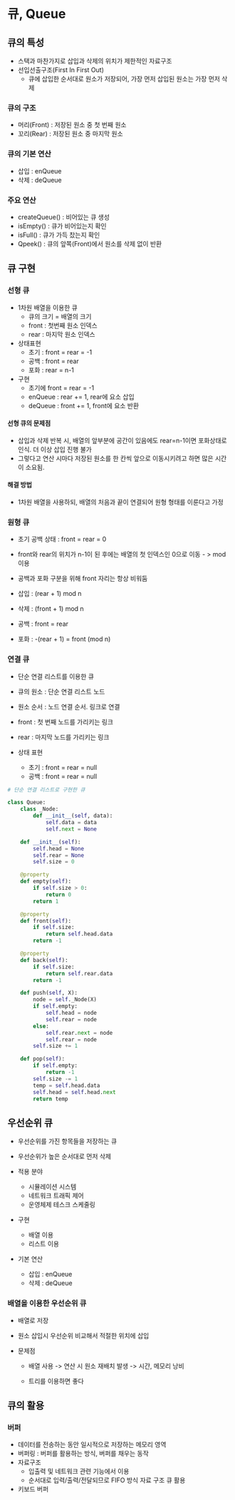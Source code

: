 # 큐, Queue

## 큐의 특성

- 스택과 마찬가지로 삽입과 삭제의 위치가 제한적인 자료구조
- 선입선출구조(First In First Out)
  - 큐에 삽입한 순서대로 원소가 저장되어, 가장 먼저 삽입된 원소는 가장 먼저 삭제

### 큐의 구조

- 머리(Front) : 저장된 원소 중 첫 번째 원소
- 꼬리(Rear) : 저장된 원소 중 마지막 원소

### 큐의 기본 연산

- 삽입 : enQueue
- 삭제 : deQueue

### 주요 연산

- createQueue() : 비어있는 큐 생성
- isEmpty() : 큐가 비어있는지 확인
- isFull() : 큐가 가득 찼는지 확인
- Qpeek() : 큐의 앞쪽(Front)에서 원소를 삭제 없이 반환



## 큐 구현

### 선형 큐

- 1차원 배열을 이용한 큐
  - 큐의 크기 = 배열의 크기
  - front : 첫번째 원소 인덱스
  - rear : 마지막 원소 인덱스
- 상태표현
  - 초기 : front = rear = -1
  - 공백 : front = rear
  - 포화 : rear = n-1
- 구현
  - 초기에 front = rear = -1
  - enQueue : rear += 1, rear에 요소 삽입
  - deQueue : front += 1, front에 요소 반환

#### 선형 큐의 문제점

- 삽입과 삭제 반복 시, 배열의 앞부분에 공간이 있음에도 rear=n-1이면 포화상태로 인식. 더 이상 삽입 진행 불가
- 그렇다고 연산 시마다 저장된 원소를 한 칸씩 앞으로 이동시키려고 하면 많은 시간이 소요됨.

#### 해결 방법

- 1차원 배열을 사용하되, 배열의 처음과 끝이 연결되어 원형 형태를 이룬다고 가정

### 원형 큐

- 초기 공백 상태 : front = rear = 0
- front와 rear의 위치가 n-1이 된 후에는 배열의 첫 인덱스인 0으로 이동 - > mod 이용

- 공백과 포화 구분을 위해 front 자리는 항상 비워둠
- 삽입 : (rear + 1) mod n
- 삭제 : (front + 1) mod n

- 공백 : front = rear
- 포화 : -(rear + 1) = front (mod n)

### 연결 큐

- 단순 연결 리스트를 이용한 큐
- 큐의 원소 : 단순 연결 리스트 노드
- 원소 순서 : 노드 연결 순서. 링크로 연결
- front : 첫 번째 노드를 가리키는 링크
- rear : 마지막 노드를 가리키는 링크

- 상태 표현
  - 초기 : front = rear = null
  - 공백 : front = rear = null

```python
# 단순 연결 리스트로 구현한 큐

class Queue:
    class _Node:
        def __init__(self, data):
            self.data = data
            self.next = None

    def __init__(self):
        self.head = None
        self.rear = None
        self.size = 0

    @property
    def empty(self):
        if self.size > 0:
            return 0
        return 1

    @property
    def front(self):
        if self.size:
            return self.head.data
        return -1

    @property
    def back(self):
        if self.size:
            return self.rear.data
        return -1

    def push(self, X):
        node = self._Node(X)
        if self.empty:
            self.head = node
            self.rear = node
        else:
            self.rear.next = node
            self.rear = node
        self.size += 1

    def pop(self):
        if self.empty:
            return -1
        self.size -= 1
        temp = self.head.data
        self.head = self.head.next
        return temp
```



## 우선순위 큐

- 우선순위를 가진 항목들을 저장하는 큐
- 우선순위가 높은 순서대로 먼저 삭제

- 적용 분야
  - 시뮬레이션 시스템
  - 네트워크 트래픽 제어
  - 운영체제 테스크 스케줄링
- 구현
  - 배열 이용
  - 리스트 이용
- 기본 연산
  - 삽입 : enQueue
  - 삭제 : deQueue

### 배열을 이용한 우선순위 큐

- 배열로 저장

- 원소 삽입시 우선순위 비교해서 적절한 위치에 삽입

- 문제점

  - 배열 사용 -> 연산 시 원소 재배치 발생 -> 시간, 메모리 낭비

  - 트리를 이용하면 좋다



## 큐의 활용

### 버퍼

- 데이터를 전송하는 동안 일시적으로 저장하는 메모리 영역
- 버퍼링 : 버퍼를 활용하는 방식, 버퍼를 채우는 동작
- 자료구조
  - 입출력 및 네트워크 관련 기능에서 이용
  - 순서대로 입력/출력/전달되므로 FIFO 방식 자료 구조 큐 활용
- 키보드 버퍼